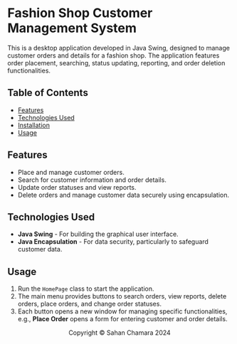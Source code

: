 <!DOCTYPE html>
<html lang="en">
<head>
    <meta charset="UTF-8">
    <meta name="viewport" content="width=device-width, initial-scale=1.0">
    
</head>
<body>

<h1>Fashion Shop Customer Management System</h1>

<p>This is a desktop application developed in Java Swing, designed to manage customer orders and details for a fashion shop. The application features order placement, searching, status updating, reporting, and order deletion functionalities.</p>

<h2>Table of Contents</h2>
<ul>
    <li><a href="#features">Features</a></li>
    <li><a href="#technologies">Technologies Used</a></li>
    <li><a href="#installation">Installation</a></li>
    <li><a href="#usage">Usage</a></li>
</ul>

<h2 id="features">Features</h2>
<ul>
    <li>Place and manage customer orders.</li>
    <li>Search for customer information and order details.</li>
    <li>Update order statuses and view reports.</li>
    <li>Delete orders and manage customer data securely using encapsulation.</li>
</ul>

<h2 id="technologies">Technologies Used</h2>
<ul>
    <li><strong>Java Swing</strong> - For building the graphical user interface.</li>
    <li><strong>Java Encapsulation</strong> - For data security, particularly to safeguard customer data.</li>
</ul>

<h2 id="usage">Usage</h2>
<ol>
    <li>Run the <code>HomePage</code> class to start the application.</li>
    <li>The main menu provides buttons to search orders, view reports, delete orders, place orders, and change order statuses.</li>
    <li>Each button opens a new window for managing specific functionalities, e.g., <strong>Place Order</strong> opens a form for entering customer and order details.</li>
</ol>


<p align="center">Copyright © Sahan Chamara 2024</p>

</body>
</html>
